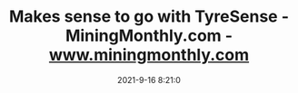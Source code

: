 ---
"title": "Makes sense to go with TyreSense - MiningMonthly.com - www.miningmonthly.com"
"date": "2021-9-16 8:21:0"
"feed_name": "GOOGLENEWSMINING"
"feed_website": "https://news.google.com/search?q=mining%2Bincident&hl=en-US&gl=US&ceid=US:en"
"feed_rss": "https://news.google.com/rss/search?q=mining%2Bincident&hl=en-US&gl=US&ceid=US:en"
"link": "https://www.miningmonthly.com/partners/partner-content/1417192/makes-sense-to-go-with-tyresense"
"file": "_posts/2021-1-1-57cdea45ee470092fab6763d3c02ff7feb40e501.md"
"accident": "0"
"drilling": "0"
---